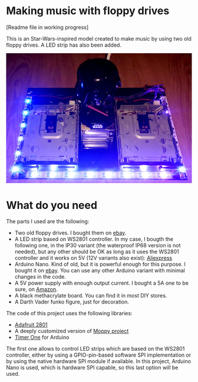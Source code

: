 # Making music with floppy drives

[Readme file in working progress]

This is an Star-Wars-inspired model created to make music by using two old floppy drives. A LED strip has also been added.

![Model image](/image/01_floppy_music_model.jpg)


# What do you need
The parts I used are the following:
- Two old floppy drives. I bought them on [ebay](https://www.ebay.com/).
- A LED strip based on WS2801 controller. In my case, I bougth the following one, in the IP30 variant (the waterproof IP68 version is not needed), but any other should be OK as long as it uses the WS2801 controller and it works on 5V (12V variants also exist): 
[Aliexpress](https://es.aliexpress.com/item/32794195484.html?spm=a2g0s.9042311.0.0.7f1263c0XuWP32)
- Arduino Nano. Kind of old, but it is powerful enough for this purpose. I bought it on [ebay](https://www.ebay.com/). You can use any other Arduino variant with minimal changes in the code.
- A 5V power supply with enough output current. I bought a 5A one to be sure, on [Amazon](https://www.amazon.es/gp/product/B013QWW4DO/).
- A black methacrylate board. You can find it in most DIY stores.
- A Darth Vader funko figure, just for decoration.

The code of this project uses the following libraries:

- [Adafruit 2801](https://github.com/adafruit/Adafruit-WS2801-Library)
- A deeply customized version of [Moppy project](https://github.com/SammyIAm/Moppy2)
- [Timer One](https://playground.arduino.cc/Code/Timer1/) for Arduino 

The first one allows to control LED strips which are based on the WS2801 controller, either by using a GPIO-pin-based software SPI implementation or by using the native hardware SPI module if available. In this project, Arduino Nano is used, which is hardware SPI capable, so this last option will be used.



